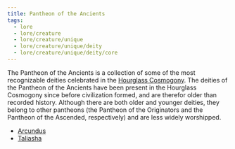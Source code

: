 ```yaml
---
title: Pantheon of the Ancients
tags:
  - lore
  - lore/creature
  - lore/creature/unique
  - lore/creature/unique/deity
  - lore/creature/unique/deity/core
---
```


The Pantheon of the Ancients is a collection of some of the most recognizable deities celebrated in the [Hourglass Cosmogony](../../../../place/plane/index.md). The deities of the Pantheon of the Ancients have been present in the Hourglass Cosmogony since before civilization formed, and are therefor older than recorded history. Although there are both older and younger deities, they belong to other pantheons (the Pantheon of the Originators and the Pantheon of the Ascended, respectively) and are less widely worshipped.

- [Arcundus](arcundus.md)
- [Taliasha](taliasha.md)
